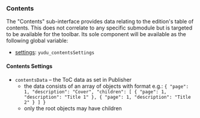 ### Contents

The "Contents" sub-interface provides data relating to the edition's table of contents.
This does not correlate to any specific submodule but is targeted to be available for the toolbar.
Its sole component will be available as the following global variable:

+ [settings](#contents-settings): `yudu_contentsSettings`

#### Contents Settings

+ `contentsData` – the ToC data as set in Publisher
    + the data consists of an array of objects with format e.g.:
            ```
            {
                "page": 1,
                "description": "Cover",
                "children": [
                    {
                        "page": 1,
                        "description": "Title 1"
                    },
                    {
                        "page": 1,
                        "description": "Title 2"
                    }
                ]
            }
            ```
    + only the root objects may have children

